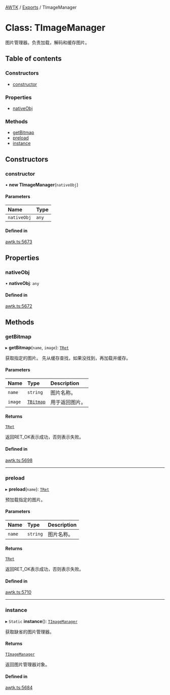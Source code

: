 [AWTK](../README.md) / [Exports](../modules.md) / TImageManager

# Class: TImageManager

图片管理器。负责加载，解码和缓存图片。

## Table of contents

### Constructors

- [constructor](TImageManager.md#constructor)

### Properties

- [nativeObj](TImageManager.md#nativeobj)

### Methods

- [getBitmap](TImageManager.md#getbitmap)
- [preload](TImageManager.md#preload)
- [instance](TImageManager.md#instance)

## Constructors

### constructor

• **new TImageManager**(`nativeObj`)

#### Parameters

| Name | Type |
| :------ | :------ |
| `nativeObj` | `any` |

#### Defined in

[awtk.ts:5673](https://github.com/zlgopen/awtk-binding/blob/527f1f8/tools/code_gen/js/output/awtk.ts#L5673)

## Properties

### nativeObj

• **nativeObj**: `any`

#### Defined in

[awtk.ts:5672](https://github.com/zlgopen/awtk-binding/blob/527f1f8/tools/code_gen/js/output/awtk.ts#L5672)

## Methods

### getBitmap

▸ **getBitmap**(`name`, `image`): [`TRet`](../enums/TRet.md)

获取指定的图片。
先从缓存查找，如果没找到，再加载并缓存。

#### Parameters

| Name | Type | Description |
| :------ | :------ | :------ |
| `name` | `string` | 图片名称。 |
| `image` | [`TBitmap`](TBitmap.md) | 用于返回图片。 |

#### Returns

[`TRet`](../enums/TRet.md)

返回RET_OK表示成功，否则表示失败。

#### Defined in

[awtk.ts:5698](https://github.com/zlgopen/awtk-binding/blob/527f1f8/tools/code_gen/js/output/awtk.ts#L5698)

___

### preload

▸ **preload**(`name`): [`TRet`](../enums/TRet.md)

预加载指定的图片。

#### Parameters

| Name | Type | Description |
| :------ | :------ | :------ |
| `name` | `string` | 图片名称。 |

#### Returns

[`TRet`](../enums/TRet.md)

返回RET_OK表示成功，否则表示失败。

#### Defined in

[awtk.ts:5710](https://github.com/zlgopen/awtk-binding/blob/527f1f8/tools/code_gen/js/output/awtk.ts#L5710)

___

### instance

▸ `Static` **instance**(): [`TImageManager`](TImageManager.md)

获取缺省的图片管理器。

#### Returns

[`TImageManager`](TImageManager.md)

返回图片管理器对象。

#### Defined in

[awtk.ts:5684](https://github.com/zlgopen/awtk-binding/blob/527f1f8/tools/code_gen/js/output/awtk.ts#L5684)
